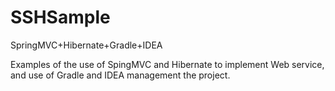 # SSHSample
SpringMVC+Hibernate+Gradle+IDEA

Examples of the use of SpingMVC and Hibernate to implement Web service, and use of Gradle and IDEA management the project.
